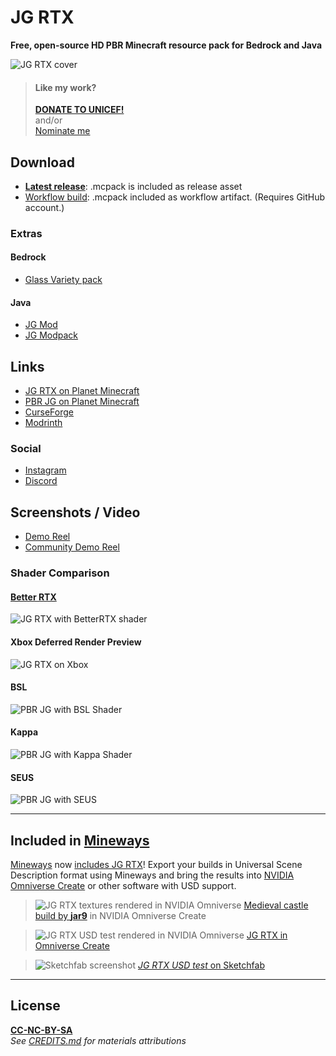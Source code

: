 # JG RTX

**Free, open-source HD PBR Minecraft resource pack for Bedrock and Java**

![JG RTX cover](https://static.planetminecraft.com/files/image/minecraft/texture-pack/2022/984/15781135-minecraftscreenshot_l.jpg)

> #### Like my work?
>
> **[DONATE TO UNICEF!](https://www.unicefusa.org/)**\
> and/or\
> [Nominate me](https://stars.github.com/nominate/)

## Download

- **[Latest release](https://github.com/jasonjgardner/jg-rtx/releases)**: .mcpack is included as release asset
- [Workflow build](https://github.com/jasonjgardner/jg-rtx/actions/workflows/main.yml?query=is%3Acompleted+branch%3Amain+actor%3Ajasonjgardner+event%3Apush): .mcpack included as workflow artifact. (Requires GitHub account.)

### Extras

#### Bedrock
- [Glass Variety pack](https://github.com/jasonjgardner/jg-rtx/releases/download/v0.23.1/JG-RTX_Glass-Variety.mcpack)

#### Java
- [JG Mod](https://modrinth.com/mod/jg-mod)
- [JG Modpack](https://modrinth.com/modpack/jg-modpack)

## Links
- [JG RTX on Planet Minecraft](https://www.planetminecraft.com/texture-pack/jg-rtx/)
- [PBR JG on Planet Minecraft](https://www.planetminecraft.com/texture-pack/pbr-jg/)
- [CurseForge](https://legacy.curseforge.com/minecraft/texture-packs/pbr-jg)
- [Modrinth](https://modrinth.com/resourcepack/pbr-jg)

### Social
- [Instagram](https://www.instagram.com/merncurft/ "Follow @merncurft on Instagram")
- [Discord](https://discord.gg/zAbpu3jWeJ "Join the JG RTX Discord")

## Screenshots / Video

- [Demo Reel](https://youtube.com/playlist?list=PL8PY_n6h2FGXHHcfU4ifiWdeIYg8TNB8N)
- [Community Demo Reel](https://youtube.com/playlist?list=PL8PY_n6h2FGW7OnrGPV4-rKQKYo_JvuBH)

### Shader Comparison
#### [Better RTX](https://github.com/BetterRTX/BetterRTX-Installer)
![JG RTX with BetterRTX shader](https://github.com/jasonjgardner/jg-rtx/assets/1903667/0bc3d834-b90d-41b8-9b56-c82980b78a9d)

#### Xbox Deferred Render Preview
![JG RTX on Xbox](https://github.com/jasonjgardner/jg-rtx/assets/1903667/8c95bc05-b211-4606-ab5a-d12449779697)

#### BSL
![PBR JG with BSL Shader](https://github.com/jasonjgardner/jg-rtx/assets/1903667/4240e652-da28-4127-bb4f-e89afb827793)

#### Kappa
![PBR JG with Kappa Shader](https://github.com/jasonjgardner/jg-rtx/assets/1903667/e94455e2-cadf-4bbc-9b67-94524dec3890)

#### SEUS
![PBR JG with SEUS](https://github.com/jasonjgardner/jg-rtx/assets/1903667/608ec372-8970-4a41-8d83-4f535d7a91d3)

---

## Included in [Mineways](http://mineways.com)

[Mineways](https://github.com/erich666/Mineways/) now [includes JG RTX](http://www.realtimerendering.com/erich/minecraft/public/mineways/textures.html#candy)! Export your builds in Universal Scene Description format using Mineways and bring the results into [NVIDIA Omniverse Create](https://www.nvidia.com/en-us/omniverse/) or other software with USD support.

> ![JG RTX textures rendered in NVIDIA Omniverse](https://user-images.githubusercontent.com/1903667/188157972-56088a5d-783a-4905-8a78-10fbebd87678.png)
> [Medieval castle build by __jar9__](https://www.minecraft-schematics.com/schematic/8481/) in NVIDIA Omniverse Create

> ![JG RTX USD test rendered in NVIDIA Omniverse](https://user-images.githubusercontent.com/1903667/143316694-f66bce34-158e-4557-aaa3-cb283b8f6ca5.jpg)
> [JG RTX in Omniverse Create](https://photos.app.goo.gl/gSzLeFGAN5rrfjER7)

> ![Sketchfab screenshot](https://user-images.githubusercontent.com/1903667/143307109-eaa3dd53-effe-41f4-a73c-4772d3eeb9ba.jpg)
> [_JG RTX USD test_ on Sketchfab](https://skfb.ly/oq9zu)

---

## License

**[CC-NC-BY-SA](LICENSE)**\
_See [CREDITS.md](docs/CREDITS.md) for materials attributions_
